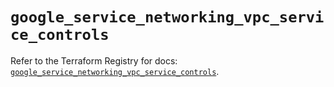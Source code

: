 # `google_service_networking_vpc_service_controls`

Refer to the Terraform Registry for docs: [`google_service_networking_vpc_service_controls`](https://registry.terraform.io/providers/hashicorp/google-beta/6.20.0/docs/resources/google_service_networking_vpc_service_controls).
